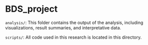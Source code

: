# BDS_project
`analysis/`: This folder contains the output of the analysis, including visualizations, result summaries, and interpretative data.

`scripts/`: All code used in this research is located in this directory.